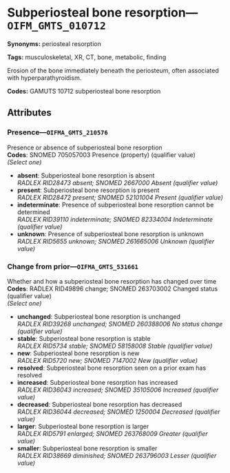 # Subperiosteal bone resorption—`OIFM_GMTS_010712`

**Synonyms:** periosteal resorption

**Tags:** musculoskeletal, XR, CT, bone, metabolic, finding

Erosion of the bone immediately beneath the periosteum, often associated with hyperparathyroidism.

**Codes:** GAMUTS 10712 subperiosteal bone resorption

## Attributes

### Presence—`OIFMA_GMTS_210576`

Presence or absence of subperiosteal bone resorption  
**Codes**: SNOMED 705057003 Presence (property) (qualifier value)  
*(Select one)*

- **absent**: Subperiosteal bone resorption is absent  
_RADLEX RID28473 absent; SNOMED 2667000 Absent (qualifier value)_
- **present**: Subperiosteal bone resorption is present  
_RADLEX RID28472 present; SNOMED 52101004 Present (qualifier value)_
- **indeterminate**: Presence of subperiosteal bone resorption cannot be determined  
_RADLEX RID39110 indeterminate; SNOMED 82334004 Indeterminate (qualifier value)_
- **unknown**: Presence of subperiosteal bone resorption is unknown  
_RADLEX RID5655 unknown; SNOMED 261665006 Unknown (qualifier value)_

### Change from prior—`OIFMA_GMTS_531661`

Whether and how a subperiosteal bone resorption has changed over time  
**Codes**: RADLEX RID49896 change; SNOMED 263703002 Changed status (qualifier value)  
*(Select one)*

- **unchanged**: Subperiosteal bone resorption is unchanged  
_RADLEX RID39268 unchanged; SNOMED 260388006 No status change (qualifier value)_
- **stable**: Subperiosteal bone resorption is stable  
_RADLEX RID5734 stable; SNOMED 58158008 Stable (qualifier value)_
- **new**: Subperiosteal bone resorption is new  
_RADLEX RID5720 new; SNOMED 7147002 New (qualifier value)_
- **resolved**: Subperiosteal bone resorption seen on a prior exam has resolved  
- **increased**: Subperiosteal bone resorption has increased  
_RADLEX RID36043 increased; SNOMED 35105006 Increased (qualifier value)_
- **decreased**: Subperiosteal bone resorption has decreased  
_RADLEX RID36044 decreased; SNOMED 1250004 Decreased (qualifier value)_
- **larger**: Subperiosteal bone resorption is larger  
_RADLEX RID5791 enlarged; SNOMED 263768009 Greater (qualifier value)_
- **smaller**: Subperiosteal bone resorption is smaller  
_RADLEX RID38669 diminished; SNOMED 263796003 Lesser (qualifier value)_